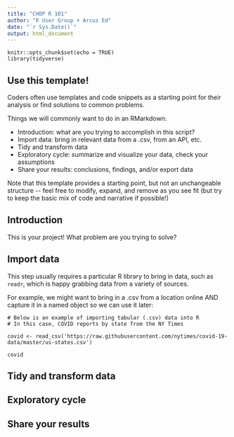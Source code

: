 ```yaml
---
title: "CHOP R 101"
author: "R User Group + Arcus Ed"
date: "`r Sys.Date()`"
output: html_document
---
```


```{r setup, include=FALSE}
knitr::opts_chunk$set(echo = TRUE)
library(tidyverse)
```

## Use this template!

Coders often use templates and code snippets as a starting point for their analysis or find solutions to common problems.

Things we will commonly want to do in an RMarkdown:

* Introduction: what are you trying to accomplish in this script?  
* Import data: bring in relevant data from a .csv, from an API, etc.
* Tidy and transform data
* Exploratory cycle: summarize and visualize your data, check your assumptions
* Share your results: conclusions, findings, and/or export data

Note that this template provides a starting point, but not an unchangeable structure -- feel free to modify, expand, and remove as you see fit (but try to keep the basic mix of code and narrative if possible!)

## Introduction

This is your project! What problem are you trying to solve?

## Import data

This step usually requires a particular R library to bring in data, such as `readr`, which is happy grabbing data from a variety of sources.

For example, we might want to bring in a .csv from a location online AND capture it in a named object so we can use it later:


```{r message=FALSE}
# Below is an example of importing tabular (.csv) data into R
# In this case, COVID reports by state from the NY Times

covid <- read_csv('https://raw.githubusercontent.com/nytimes/covid-19-data/master/us-states.csv')

covid
```

## Tidy and transform data

## Exploratory cycle

## Share your results
